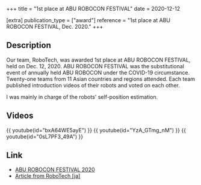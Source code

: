 +++
title = "1st place at ABU ROBOCON FESTIVAL"
date = 2020-12-12

[extra]
publication_type = ["award"]
reference = "1st place at ABU ROBOCON FESTIVAL, Dec. 2020."
+++

## Description 

Our team, RoboTech, was awarded 1st place at ABU ROBOCON FESTIVAL, held on Dec. 12, 2020.
ABU ROBOCON FESTIVAL was the substitutional event of annually held ABU ROBOCON under the COVID-19 circumstance.
Twenty-one teams from 11 Asian countries and regions attended.
Each team published introduction videos of their robots and voted on each other.

I was mainly in charge of the robots' self-position estimation.

## Videos

{{ youtube(id="bxA64WE5ayE") }}
{{ youtube(id="YzA_GTmg_nM") }}
{{ youtube(id="0sL7PF3_49A") }}

## Link

- [ABU ROBOCON FESTIVAL 2020](https://official-robocon.com/aburobofes.html)
- [Article from RoboTech [ja]](https://tuk.t.u-tokyo.ac.jp/robotech/2020-12-14ABU%20ROBOCON%20FESTIVAL%E3%81%A71%E4%BD%8D%E3%82%92%E3%81%84%E3%81%9F%E3%81%A0%E3%81%8D%E3%81%BE%E3%81%97%E3%81%9F%EF%BC%81/)
